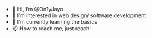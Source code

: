 - 👋 Hi, I’m @On1yJayo
- 👀 I’m interested in web design/ software development 
- 🌱 I’m currently learning the basics
- 📫 How to reach me, just reach!



